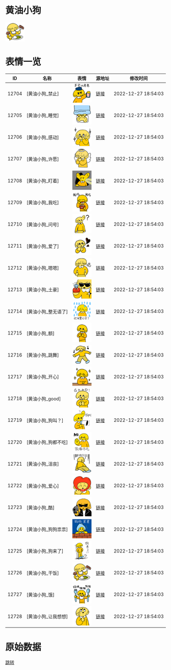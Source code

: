 # 黄油小狗

<img src="./cover.png" height="60" alt="cover" />

# 表情一览

|ID|名称|表情|源地址|修改时间|
|----|----|----|----|----|
|12704|[黄油小狗_禁止]|<img src="./pic/012704_%5B黄油小狗_禁止%5D.png" height="60" alt="禁止"/>|[链接](https://i0.hdslb.com/bfs/garb/item/bf0c49a8e067bf92bc2049337d21a8f4d415aab6.png)|2022-12-27 18:54:03|
|12705|[黄油小狗_睡觉]|<img src="./pic/012705_%5B黄油小狗_睡觉%5D.png" height="60" alt="睡觉"/>|[链接](https://i0.hdslb.com/bfs/garb/item/c082deb047bb0daa8fae0efeda396b61194d21af.png)|2022-12-27 18:54:03|
|12706|[黄油小狗_感动]|<img src="./pic/012706_%5B黄油小狗_感动%5D.png" height="60" alt="感动"/>|[链接](https://i0.hdslb.com/bfs/garb/item/85018176f2cd63ec2a3bc131f4ddea447e5583d5.png)|2022-12-27 18:54:03|
|12707|[黄油小狗_许愿]|<img src="./pic/012707_%5B黄油小狗_许愿%5D.png" height="60" alt="许愿"/>|[链接](https://i0.hdslb.com/bfs/garb/item/965abf3d719c90d0c86e1fc4ac95a91083d12613.png)|2022-12-27 18:54:03|
|12708|[黄油小狗_盯着]|<img src="./pic/012708_%5B黄油小狗_盯着%5D.png" height="60" alt="盯着"/>|[链接](https://i0.hdslb.com/bfs/garb/item/017dfe0581bca223a3c45aebd8c09a2cb92a1f83.png)|2022-12-27 18:54:03|
|12709|[黄油小狗_我吃]|<img src="./pic/012709_%5B黄油小狗_我吃%5D.png" height="60" alt="我吃"/>|[链接](https://i0.hdslb.com/bfs/garb/item/211e874352dd5ecc949533d21b452a26292e3d16.png)|2022-12-27 18:54:03|
|12710|[黄油小狗_问号]|<img src="./pic/012710_%5B黄油小狗_问号%5D.png" height="60" alt="问号"/>|[链接](https://i0.hdslb.com/bfs/garb/item/2eb8e160e60694ad748a5b2fb3a0a75d24a6919c.png)|2022-12-27 18:54:03|
|12711|[黄油小狗_爱了]|<img src="./pic/012711_%5B黄油小狗_爱了%5D.png" height="60" alt="爱了"/>|[链接](https://i0.hdslb.com/bfs/garb/item/248b3b4082369097151e6d7db1c956e8f4b0d6bf.png)|2022-12-27 18:54:03|
|12712|[黄油小狗_嗯嗯]|<img src="./pic/012712_%5B黄油小狗_嗯嗯%5D.png" height="60" alt="嗯嗯"/>|[链接](https://i0.hdslb.com/bfs/garb/item/c02a40ca245855cd4d7787a0b406a88e17e84eaf.png)|2022-12-27 18:54:03|
|12713|[黄油小狗_土豪]|<img src="./pic/012713_%5B黄油小狗_土豪%5D.png" height="60" alt="土豪"/>|[链接](https://i0.hdslb.com/bfs/garb/item/74563adce2d5b74988c315e6e0c5eac177220be4.png)|2022-12-27 18:54:03|
|12714|[黄油小狗_整无语了]|<img src="./pic/012714_%5B黄油小狗_整无语了%5D.png" height="60" alt="整无语了"/>|[链接](https://i0.hdslb.com/bfs/emote/91b0bb7017af80b7af5c9e77201ffc1accb43e9e.png)|2022-12-27 18:54:03|
|12715|[黄油小狗_额]|<img src="./pic/012715_%5B黄油小狗_额%5D.png" height="60" alt="额"/>|[链接](https://i0.hdslb.com/bfs/garb/item/e093eb5047cc92e094368334924e1c12e0efb1a3.png)|2022-12-27 18:54:03|
|12716|[黄油小狗_跳舞]|<img src="./pic/012716_%5B黄油小狗_跳舞%5D.png" height="60" alt="跳舞"/>|[链接](https://i0.hdslb.com/bfs/garb/item/38b83fc81b02b363755589460fffbb4d9ab6070b.png)|2022-12-27 18:54:03|
|12717|[黄油小狗_开心]|<img src="./pic/012717_%5B黄油小狗_开心%5D.png" height="60" alt="开心"/>|[链接](https://i0.hdslb.com/bfs/garb/item/cebee958c0a754ed6c408b8dcaa1a79a7745d10f.png)|2022-12-27 18:54:03|
|12718|[黄油小狗_good]|<img src="./pic/012718_%5B黄油小狗_good%5D.png" height="60" alt="good"/>|[链接](https://i0.hdslb.com/bfs/garb/item/7be00db9757b33fbac6c873b6b04380334a44289.png)|2022-12-27 18:54:03|
|12719|[黄油小狗_狗叫？]|<img src="./pic/012719_%5B黄油小狗_狗叫？%5D.png" height="60" alt="狗叫？"/>|[链接](https://i0.hdslb.com/bfs/emote/56952a94c0bcb42748c0d6af4a44aadac5244cc7.png)|2022-12-27 18:54:03|
|12720|[黄油小狗_狗都不吃]|<img src="./pic/012720_%5B黄油小狗_狗都不吃%5D.png" height="60" alt="狗都不吃"/>|[链接](https://i0.hdslb.com/bfs/emote/8183f789bb6ae3ded80f71d97ccd9cf413c2c842.png)|2022-12-27 18:54:03|
|12721|[黄油小狗_沮丧]|<img src="./pic/012721_%5B黄油小狗_沮丧%5D.png" height="60" alt="沮丧"/>|[链接](https://i0.hdslb.com/bfs/garb/item/66a276c18fdaa5a8844f3e56f9abd0a791223df0.png)|2022-12-27 18:54:03|
|12722|[黄油小狗_爱心]|<img src="./pic/012722_%5B黄油小狗_爱心%5D.png" height="60" alt="爱心"/>|[链接](https://i0.hdslb.com/bfs/garb/item/680e3be89f1575059a600f4995c06f6d4b3056a9.png)|2022-12-27 18:54:03|
|12723|[黄油小狗_酷]|<img src="./pic/012723_%5B黄油小狗_酷%5D.png" height="60" alt="酷"/>|[链接](https://i0.hdslb.com/bfs/garb/item/816d9757be6719721ca590f60bba17cb0a412da5.png)|2022-12-27 18:54:03|
|12724|[黄油小狗_狗狗祟祟]|<img src="./pic/012724_%5B黄油小狗_狗狗祟祟%5D.png" height="60" alt="狗狗祟祟"/>|[链接](https://i0.hdslb.com/bfs/garb/item/50100230db26ff90db9c3f3b77c8f8701ab4106c.png)|2022-12-27 18:54:03|
|12725|[黄油小狗_狗来了]|<img src="./pic/012725_%5B黄油小狗_狗来了%5D.png" height="60" alt="狗来了"/>|[链接](https://i0.hdslb.com/bfs/emote/1ae9018818ab7ad2d81f7eed882cfe32f979ae21.png)|2022-12-27 18:54:03|
|12726|[黄油小狗_干饭]|<img src="./pic/012726_%5B黄油小狗_干饭%5D.png" height="60" alt="干饭"/>|[链接](https://i0.hdslb.com/bfs/garb/item/d3eadc91a99e931f7ec88d84d78aeb269114b4c0.png)|2022-12-27 18:54:03|
|12727|[黄油小狗_饿]|<img src="./pic/012727_%5B黄油小狗_饿%5D.png" height="60" alt="饿"/>|[链接](https://i0.hdslb.com/bfs/garb/item/da53405b582258f069914e34823eab0ecd4157a2.png)|2022-12-27 18:54:03|
|12728|[黄油小狗_让我想想]|<img src="./pic/012728_%5B黄油小狗_让我想想%5D.png" height="60" alt="让我想想"/>|[链接](https://i0.hdslb.com/bfs/garb/item/4532d776f5ce96eb33e9517ecff38d0e4afea102.png)|2022-12-27 18:54:03|

# 原始数据

[跳转](./raw.json)

